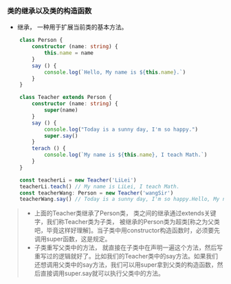 ### 类的继承以及类的构造函数

- 继承， 一种用于扩展当前类的基本方法。
``` ts
    class Person {
        constructor (name: string) {
            this.name = name
        }
        say () {
            console.log(`Hello, My name is ${this.name}.`)
        }
    }

    class Teacher extends Person {
        constructor (name: string) {
            super(name)
        }
        say () {
            console.log("Today is a sunny day, I'm so happy.")
            super.say()
        }
        terach () {
            console.log(`My name is ${this.name}, I teach Math.`)
        }
    }

    const teacherLi = new Teacher('LiLei')
    teacherLi.teach() // My name is LiLei, I teach Math.
    const teacherWang: Person = new Teacher('wangSir')
    teacherWang.say() // Today is a sunny day, I'm so happy.Hello, My name is wangSir.
```

> - 上面的Teacher类继承了Person类， 类之间的继承通过extends关键字，我们称Teacher类为子类， 被继承的Person类为超类[称之为父类吧，毕竟这样好理解]。当子类中用constructor构造函数时，必须要先调用super函数，这是规定。
> - 子类重写父类中的方法， 就直接在子类中在声明一遍这个方法，然后写重写过的逻辑就好了。比如我们的Teacher类中的say方法。如果我们还想调用父类中的say方法，我们可以用super拿到父类的构造函数，然后直接调用super.say就可以执行父类中的方法。